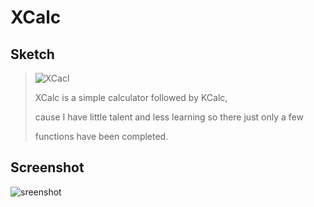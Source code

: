 # XCalc

##  Sketch 

> ![XCacl](https://github.com/jaywhen/XCalc/blob/master/XCalc_Image/XCacl.png)
>
> XCalc is a simple calculator followed by KCalc, 
>
> cause I have little talent and less learning so there just only a few 
>
> functions have been completed.
>

## Screenshot

![sreenshot](https://github.com/jaywhen/XCalc/blob/master/XCalc_Image/v1_0.png)




